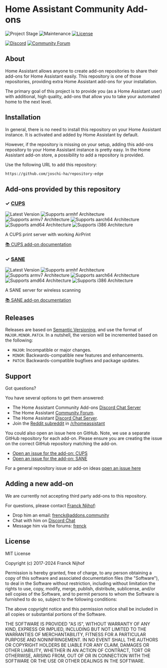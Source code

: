 # Home Assistant Community Add-ons

![Project Stage][project-stage-shield]
![Maintenance][maintenance-shield]
[![License][license-shield]](LICENSE.md)

[![Discord][discord-shield]][discord]
[![Community Forum][forum-shield]][forum]

## About

Home Assistant allows anyone to create add-on repositories to share their
add-ons for Home Assistant easily. This repository is one of those repositories,
providing extra Home Assistant add-ons for your installation.

The primary goal of this project is to provide you (as a Home Assistant user)
with additional, high quality, add-ons that allow you to take your automated
home to the next level.

## Installation

In general, there is no need to install this repository on your
Home Assistant instance. It is activated and added by Home Assistant
by default.

However, if the repository is missing on your setup, adding this add-ons
repository to your Home Assistant instance is pretty easy. In the
Home Assistant add-on store, a possibility to add a repository is provided.

Use the following URL to add this repository:

```txt
https://github.com/joschi-ha/repository-edge
```

## Add-ons provided by this repository

### &#10003; [CUPS][addon-cups-airprint]

![Latest Version][cups-airprint-version-shield]
![Supports armhf Architecture][cups-airprint-armhf-shield]
![Supports armv7 Architecture][cups-airprint-armv7-shield]
![Supports aarch64 Architecture][cups-airprint-aarch64-shield]
![Supports amd64 Architecture][cups-airprint-amd64-shield]
![Supports i386 Architecture][cups-airprint-i386-shield]

A CUPS print server with working AirPrint

[:books: CUPS add-on documentation][addon-doc-cups-airprint]

### &#10003; [SANE][addon-sane-scanner]

![Latest Version][sane-scanner-version-shield]
![Supports armhf Architecture][sane-scanner-armhf-shield]
![Supports armv7 Architecture][sane-scanner-armv7-shield]
![Supports aarch64 Architecture][sane-scanner-aarch64-shield]
![Supports amd64 Architecture][sane-scanner-amd64-shield]
![Supports i386 Architecture][sane-scanner-i386-shield]

A SANE server for wireless scanning

[:books: SANE add-on documentation][addon-doc-sane-scanner]

## Releases

Releases are based on [Semantic Versioning][semver], and use the format
of ``MAJOR.MINOR.PATCH``. In a nutshell, the version will be incremented
based on the following:

- ``MAJOR``: Incompatible or major changes.
- ``MINOR``: Backwards-compatible new features and enhancements.
- ``PATCH``: Backwards-compatible bugfixes and package updates.

## Support

Got questions?

You have several options to get them answered:

- The Home Assistant Community Add-ons [Discord Chat Server][discord]
- The Home Assistant [Community Forum][forum].
- The Home Assistant [Discord Chat Server][discord-ha].
- Join the [Reddit subreddit][reddit] in [/r/homeassistant][reddit]

You could also open an issue here on GitHub. Note, we use a separate
GitHub repository for each add-on. Please ensure you are creating the issue
on the correct GitHub repository matching the add-on.

- [Open an issue for the add-on: CUPS][cups-airprint-issue]
- [Open an issue for the add-on: SANE][sane-scanner-issue]

For a general repository issue or add-on ideas [open an issue here][issue]

## Adding a new add-on

We are currently not accepting third party add-ons to this repository.

For questions, please contact [Franck Nijhof][frenck]:

- Drop him an email: frenck@addons.community
- Chat with him on [Discord Chat][discord]
- Message him via the forums: [frenck][forum-frenck]

## License

MIT License

Copyright (c) 2017-2024 Franck Nijhof

Permission is hereby granted, free of charge, to any person obtaining a copy
of this software and associated documentation files (the "Software"), to deal
in the Software without restriction, including without limitation the rights
to use, copy, modify, merge, publish, distribute, sublicense, and/or sell
copies of the Software, and to permit persons to whom the Software is
furnished to do so, subject to the following conditions:

The above copyright notice and this permission notice shall be included in all
copies or substantial portions of the Software.

THE SOFTWARE IS PROVIDED "AS IS", WITHOUT WARRANTY OF ANY KIND, EXPRESS OR
IMPLIED, INCLUDING BUT NOT LIMITED TO THE WARRANTIES OF MERCHANTABILITY,
FITNESS FOR A PARTICULAR PURPOSE AND NONINFRINGEMENT. IN NO EVENT SHALL THE
AUTHORS OR COPYRIGHT HOLDERS BE LIABLE FOR ANY CLAIM, DAMAGES OR OTHER
LIABILITY, WHETHER IN AN ACTION OF CONTRACT, TORT OR OTHERWISE, ARISING FROM,
OUT OF OR IN CONNECTION WITH THE SOFTWARE OR THE USE OR OTHER DEALINGS IN THE
SOFTWARE.

[addon-cups-airprint]: https://github.com/joschi-ha/addon-cups-airprint/tree/8e54119
[addon-doc-cups-airprint]: https://github.com/joschi-ha/addon-cups-airprint/blob/8e54119/README.md
[cups-airprint-issue]: https://github.com/joschi-ha/addon-cups-airprint/issues
[cups-airprint-version-shield]: https://img.shields.io/badge/version-8e54119-blue.svg
[cups-airprint-aarch64-shield]: https://img.shields.io/badge/aarch64-yes-green.svg
[cups-airprint-amd64-shield]: https://img.shields.io/badge/amd64-yes-green.svg
[cups-airprint-armhf-shield]: https://img.shields.io/badge/armhf-yes-green.svg
[cups-airprint-armv7-shield]: https://img.shields.io/badge/armv7-yes-green.svg
[cups-airprint-i386-shield]: https://img.shields.io/badge/i386-yes-green.svg
[addon-sane-scanner]: https://github.com/joschi-ha/addon-sane/tree/78f3160
[addon-doc-sane-scanner]: https://github.com/joschi-ha/addon-sane/blob/78f3160/README.md
[sane-scanner-issue]: https://github.com/joschi-ha/addon-sane/issues
[sane-scanner-version-shield]: https://img.shields.io/badge/version-78f3160-blue.svg
[sane-scanner-aarch64-shield]: https://img.shields.io/badge/aarch64-yes-green.svg
[sane-scanner-amd64-shield]: https://img.shields.io/badge/amd64-yes-green.svg
[sane-scanner-armhf-shield]: https://img.shields.io/badge/armhf-yes-green.svg
[sane-scanner-armv7-shield]: https://img.shields.io/badge/armv7-yes-green.svg
[sane-scanner-i386-shield]: https://img.shields.io/badge/i386-yes-green.svg
[awesome-shield]: https://img.shields.io/badge/awesome%3F-yes-brightgreen.svg
[awesome]: https://awesome-ha.com
[discord-ha]: https://discord.gg/c5DvZ4e
[discord-shield]: https://img.shields.io/discord/478094546522079232.svg
[discord]: https://discord.me/hassioaddons
[forum-frenck]: https://community.home-assistant.io/u/frenck/?u=frenck
[forum-shield]: https://img.shields.io/badge/community-forum-brightgreen.svg
[forum]: https://community.home-assistant.io?u=frenck
[frenck]: https://github.com/frenck
[gitlabci-shield]: https://gitlab.com/joschi-ha/repository-edge/badges/master/pipeline.svg
[gitlabci]: https://gitlab.com/joschi-ha/repository-edge/pipelines
[issue]: https://github.com/joschi-ha/repository-edge/issues
[license-shield]: https://img.shields.io/github/license/joschi-ha/repository-edge.svg
[maintenance-shield]: https://img.shields.io/maintenance/yes/2024.svg
[project-stage-shield]: https://img.shields.io/badge/project%20stage-production%20ready-brightgreen.svg
[reddit]: https://reddit.com/r/homeassistant
[semver]: http://semver.org/spec/v2.0.0.html